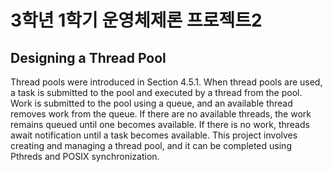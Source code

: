 # 3학년 1학기 운영체제론 프로젝트2

## Designing a Thread Pool
Thread pools were introduced in Section 4.5.1. When thread pools are used, a task is submitted
to the pool and executed by a thread from the pool. Work is submitted to the pool using a queue,
and an available thread removes work from the queue. If there are no available threads, the work
remains queued until one becomes available. If there is no work, threads await notification until a
task becomes available. This project involves creating and managing a thread pool, and it can be
completed using Pthreds and POSIX synchronization.
